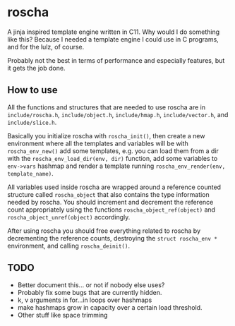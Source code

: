 # roscha 

A jinja inspired template engine written in C11. Why would I do something like
this? Because I needed a template engine I could use in C programs, and for the
lulz, of course.

Probably not the best in terms of performance and especially features, but it
gets the job done.

## How to use

All the functions and structures that are needed to use roscha are in
`include/roscha.h`, `include/object.h`, `include/hmap.h`, `include/vector.h`,
and `include/slice.h`.

Basically you initialize roscha with `roscha_init()`, then create a new
environment where all the templates and variables will be with
`roscha_env_new()` add some templates, e.g. you can load them from a dir with
the `roscha_env_load_dir(env, dir)` function, add some variables to `env->vars`
hashmap and render a template running `roscha_env_render(env, template_name)`.

All variables used inside roscha are wrapped around a reference counted
structure called `roscha_object` that also contains the type information needed
by roscha. You should increment and decrement the reference count appropriately
using the functions `roscha_object_ref(object)` and
`roscha_object_unref(object)` accordingly.

After using roscha you should free everything related to roscha by decrementing
the reference counts, destroying the `struct roscha_env *` environment, and
calling `roscha_deinit()`.

## TODO

* Better document this... or not if nobody else uses?
* Probably fix some bugs that are currently hidden.
* k, v arguments in for...in loops over hashmaps
* make hashmaps grow in capacity over a certain load threshold.
* Other stuff like space trimming
